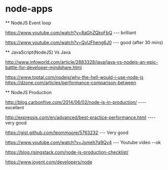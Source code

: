 # node-apps

** NodeJS Event loop 

https://www.youtube.com/watch?v=8aGhZQkoFbQ --- brilliant 

https://www.youtube.com/watch?v=QyUFheng6J0 --- good (after 30 mins)

** JavaScript(NodeJS) Vs Java 

http://www.infoworld.com/article/2883328/java/java-vs-nodejs-an-epic-battle-for-developer-mindshare.html

https://www.toptal.com/nodejs/why-the-hell-would-i-use-node-js https://dzone.com/articles/performance-comparison-between


** NodeJS Production 


http://blog.carbonfive.com/2014/06/02/node-js-in-production/ ---- excellent 

http://expressjs.com/en/advanced/best-practice-performance.html ----very good 

https://gist.github.com/leommoore/5763232 --- Very good 

https://www.youtube.com/watch?v=Jsmeh7q9Qv4 --- Youtube video --ok 

https://blog.risingstack.com/node-js-production-checklist/ 

https://www.joyent.com/developers/node
